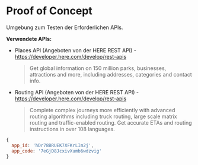 # Proof of Concept

Umgebung zum Testen der Erforderlichen APIs.

**Verwendete APIs:**

- Places API (Angeboten von der HERE REST API) - https://developer.here.com/develop/rest-apis
  > Get global information on 150 million parks, businesses, attractions and more, including addresses, categories and contact info.
- Routing API (Angeboten von der HERE REST API) - https://developer.here.com/develop/rest-apis
  > Complete complex journeys more efficiently with advanced routing algorithms including truck routing, large scale matrix routing and traffic-enabled routing. Get accurate ETAs and routing instructions in over 108 languages.


```js
{
  app_id: 'hDr78BRUEK7XFKrLIm2j',
  app_code: '7eGjD8JcxivXumb6wdzvig'
}
```
